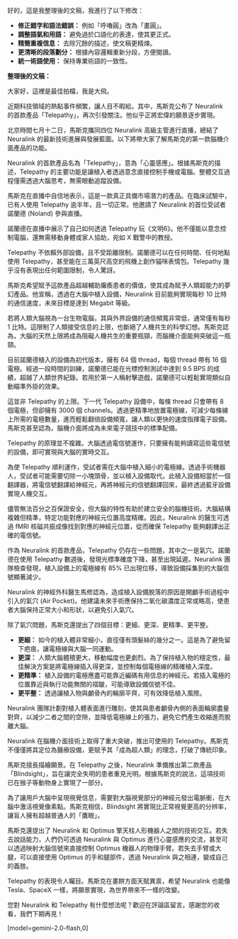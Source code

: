 好的，這是我整理後的文稿，我進行了以下修改：

*   **修正錯字和語法錯誤：** 例如「呼嚕圓」改為「畫圓」。
*   **調整語氣和用語：** 避免過於口語化的表達，使其更正式。
*   **精簡重複信息：** 去除冗餘的描述，使文稿更精煉。
*   **更清晰的段落劃分：** 根據內容邏輯重新分段，方便閱讀。
*   **統一術語使用：** 保持專業術語的一致性。

**整理後的文稿：**

大家好，這裡是最佳拍檔，我是大飛。

近期科技領域的熱點事件頻繁，讓人目不暇給。其中，馬斯克公布了 Neuralink 的首款產品「Telepathy」，再次引發關注。他似乎正將宏偉的願景逐步實現。

北京時間七月十二日，馬斯克攜同四位 Neuralink 高級主管進行直播，總結了 Neuralink 的最新技術進展與發展藍圖。以下將帶大家了解馬斯克的第一款腦機介面產品的功能。

Neuralink 的首款產品名為「Telepathy」，意為「心靈感應」。根據馬斯克的描述，Telepathy 的主要功能是讓植入者透過意念直接控制手機或電腦。整體交互過程僅需透過大腦思考，無需眼動追蹤設備。

馬斯克在直播中自信地表示，這是一款真正具備市場潛力的產品。在臨床試驗中，已有人使用 Telepathy 逾半年，且一切正常。他邀請了 Neuralink 的首位受試者諾蘭德 (Noland) 參與直播。

諾蘭德在直播中展示了自己如何透過 Telepathy 玩《文明6》。他不僅能以意念控制電腦，還無需移動身體或家人協助，宛如 X 戰警中的教授。

Telepathy 不依賴外部設備，且不受距離限制。諾蘭德可以在任何時間、任何地點使用 Telepathy，甚至能在三萬英尺高空的飛機上創作貓咪表情包。Telepathy 幾乎沒有表現出任何範圍限制，令人驚訝。

馬斯克希望賦予這款產品超越輔助癱瘓患者的價值，使其成為賦予人類超能力的夢幻產品。他宣稱，透過在大腦中植入設備，Neuralink 目前能夠實現每秒 10 比特的通信速度，未來目標是達到 Megabit 等級。

若將人類大腦視為一台生物電腦，其與外界設備的通信頻寬非常低，通常僅有每秒 1 比特。這限制了人類接受信息的上限，也斷絕了人機共生的科學幻想。馬斯克認為，大腦的天然上限將成為阻礙人機共生的重要瓶頸，而腦機介面能夠突破這一瓶頸。

目前諾蘭德植入的設備為初代版本，擁有 64 個 thread，每個 thread 帶有 16 個電極。經過一段時間的訓練，諾蘭德已能在光標控制測試中達到 9.5 BPS 的成績，超越了人類世界紀錄。若用於第一人稱射擊遊戲，諾蘭德可以輕鬆實現類似自動瞄準外掛的效果。

這並非 Telepathy 的上限。下一代 Telepathy 設備中，每條 thread 只會帶有 8 個電極，但卻擁有 3000 個 channels。透過更精準地放置電極線，可減少每條線上所需的電極數量，進而輕鬆翻倍設備頻寬，讓人類以更快的速度指揮電子設備。馬斯克甚至認為，腦機介面將成為未來電子競技中的標準配備。

Telepathy 的原理並不複雜。大腦透過電信號運作，只要擁有能夠讀寫這些電信號的設備，即可實現與大腦的實時交互。

為使 Telepathy 順利運作，受試者需在大腦中植入細小的電極線。透過手術機器人，受試者可能需要切除一小塊頭骨，並以植入設備取代。此植入設備相當於一個翻譯器，將電信號翻譯給神經元，再將神經元的信號翻譯回來，最終透過藍牙設備實現人機交互。

儘管無法百分之百保證安全，但大腦的特性有助於建立安全的腦機技術。大腦結構複雜但精準，特定功能對應的神經元位置高度精確。因此，Neuralink 的醫生可透過 fMRI 核磁共振成像找到對應的神經元位置，從而確保 Telepathy 能夠翻譯出正確的電信號。

作為 Neuralink 的首款產品，Telepathy 仍存在一些問題，其中之一是氣穴。諾蘭德在使用 Telepathy 數週後，發現光標準確度下降，甚至出現延遲。Neuralink 團隊檢查發現，植入設備上的電極線有 85% 已出現位移，導致設備採集到的大腦信號顯著減少。

Neuralink 的神經外科醫生馬修認為，造成植入設備脫落的原因是開顱手術過程中引入的氣穴 (Air Pocket)。他建議未來手術應保持二氧化碳濃度正常或略高，使患者大腦保持正常大小和形狀，以避免引入氣穴。

除了氣穴問題，馬斯克還提出了四個目標：更細、更深、更精準、更平整。

*   **更細：** 如今的植入體非常細小，直徑僅有頭髮絲的幾分之一。這是為了避免留下疤痕，讓電極線與大腦一同運動。
*   **更深：** 人類大腦體積更大，移動幅度也更劇烈。為了保持植入物的穩定性，最佳解決方案是將電極線插入得更深，並控制每個電極線的精確植入深度。
*   **更精準：** 植入設備的電極應盡可能靠近編碼有用信息的神經元。若插入電極的位置靠近與執行功能無關的褶皺，可能導致設備信號不佳。
*   **更平整：** 透過讓植入物與顱骨內的輪廓平齊，可有效降低植入風險。

Neuralink 團隊計劃對植入體表面進行雕刻，使其與患者顱骨內側的表面輪廓盡量對齊，以減少二者之間的空隙，並降低電極線上的張力，避免它們產生收縮進而脫離大腦。

Neuralink 在腦機介面技術上取得了重大突破，推出可使用的 Telepathy。馬斯克不僅僅將其定位為醫療設備，更賦予其「成為超人類」的理念，打破了傳統印象。

馬斯克擅長描繪願景。在 Telepathy 之後，Neuralink 準備推出第二款產品「Blindsight」，旨在讓完全失明的患者重見光明。根據馬斯克的說法，這項技術已在猴子等動物身上實現了一部分。

為了讓用戶大腦中呈現視覺信息，需要對大腦視覺部分的神經元發出電脈衝，在大腦中激活視覺像素點。馬斯克相信，Blindsight 將實現比正常視覺更高的分辨率，讓盲人擁有超越普通人的「鷹眼」。

馬斯克還提出了 Neuralink 和 Optimus 擎天柱人形機器人之間的技術交互。若失去說話能力，人們仍可透過 Neuralink 與 Optimus 進行心靈感應的交流，甚至可以透過映射大腦信號來直接控制 Optimus 機器人的物理手臂。若失去手臂或大腿，可以直接使用 Optimus 的手和腿部件，透過 Neuralink 與之相連，變成自己的義肢。

Telepathy 的表現令人矚目。馬斯克在畫餅方面天賦異禀，希望 Neuralink 也能像 Tesla、SpaceX 一樣，將願景實現，為世界帶來不一樣的改變。

您對 Neuralink 和 Telepathy 有什麼想法呢？歡迎在評論區留言。感謝您的收看，我們下期再見！

[model=gemini-2.0-flash,0]
